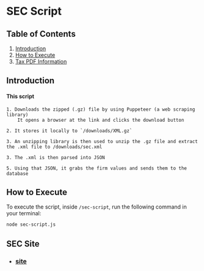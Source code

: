 # SEC Script

## Table of Contents

1. [Introduction](#introduction)
2. [How to Execute](#how-to-execute)
3. [Tax PDF Information](#information)

## Introduction

#### This script

    1. Downloads the zipped (.gz) file by using Puppeteer (a web scraping library)
        It opens a browser at the link and clicks the download button

    2. It stores it locally to `/downloads/XML.gz`

    3. An unzipping library is then used to unzip the .gz file and extract the .xml file to /downloads/sec.xml

    3. The .xml is then parsed into JSON

    5. Using that JSON, it grabs the firm values and sends them to the database


## How to Execute

To execute the script, inside `/sec-script`, run the following command in your terminal:

```bash
node sec-script.js
```

## SEC Site

* ### [site](https://adviserinfo.sec.gov/compilation)

